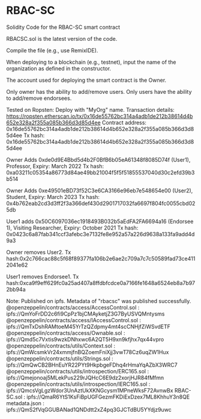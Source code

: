# RBAC-SC
Solidity Code for the RBAC-SC smart contract

RBACSC.sol is the latest version of the code.

Compile the file (e.g., use RemixIDE).

When deploying to a blockchain (e.g., testnet), input the name of the organization as defined in the constructor.

The account used for deploying the smart contract is the Owner.

Only owner has the ability to add/remove users.
Only users have the ability to add/remove endorsees.

Tested on Ropsten:
Deploy with "MyOrg" name.
Transaction details: https://ropsten.etherscan.io/tx/0x16de55762bc314a4adb1de212b38614d4b652e328a2f355a085b366d3d85d4ee
Contract address: 0x16de55762bc314a4adb1de212b38614d4b652e328a2f355a085b366d3d85d4ee
Tx hash: 0x16de55762bc314a4adb1de212b38614d4b652e328a2f355a085b366d3d85d4ee

Owner Adds 0xde0d9E4Bbd5d4b2F0BfB6b05eA61348f8085D74f (User1), Professor, Expiry: March 2022
Tx hash: 0xa03211c05354a86773d84ae49bb21004f5f5f51855537040d30c2efd39b3b514

Owner Adds 0xe49501eBD73f52C3e6CA3166e96eb7e548654e00 (User2), Student, Expiry: March 2023
Tx hash: 0x4b762eab2cd3d3ff2f3a366def430d2901717032fa6697f804fc0055cbd025db

User1 adds 0x50C6097036ec1918493B032b5aEdFA2FA6694a16 (Endorsee 1), Visiting Researcher, Expiry: October 2021
Tx hash: 0x0423c6a87fab341ccf3afebc3e7132fe8e952a57a226d9638a133fa9add4d9a3

Owner removes User2.
Tx hash:0x2c766cac88c5f68f89377fa106b2e6ae2c709a7c7c50589fad73ce4112041e62

User1 removes Endorsee1.
Tx hash:0xca9f9eff629fc0a25ad407a8ffdbfcdce0a7166fe1648a6524eb8a7b972bb94a

Note: Published on ipfs.
Metadata of "rbacsc" was published successfully.
@openzeppelin/contracts/access/AccessControl.sol :
ipfs://QmYoFrDD2c6fi9CpPz1bjCMAyketjZ3G7ByUSVQMntysms
@openzeppelin/contracts/access/IAccessControl.sol :
ipfs://QmTxDshRAMtoeM45YrTzQZdpmy4mt4scCNHjfZiWSvdETF
@openzeppelin/contracts/access/Ownable.sol :
ipfs://Qmd5c7Vxtis9wzkDNhxwc6A2QT5H9xn9kfjhx7qx44vpro
@openzeppelin/contracts/utils/Context.sol :
ipfs://QmWcsmkVr24xmmjfnBQZoemFniXjj3vwT78Cz6uqZW1Hux
@openzeppelin/contracts/utils/Strings.sol :
ipfs://QmQwCB2BHnEuYR22PYt9HkpbgeFDhq4rHmaYqAZbX3WRC7
@openzeppelin/contracts/utils/introspection/ERC165.sol :
ipfs://Qmejonoaj5MLekPus229rJQHcC6E9dz2xorjHJR84fMfmn
@openzeppelin/contracts/utils/introspection/IERC165.sol :
ipfs://QmcsVgLgzWdor3UnAztUkXKNGcysm1MPneWksF72AvnwBx
RBAC-SC.sol :
ipfs://QmaR6YtS1KsFiBpUGFGezmFKDiExDzex7ML8KhhuY3n8QE
metadata.json :
ipfs://QmS2fVqGGUBANad1QNDdtt2xZ4pq3GJCTdBU5YYdjz9uwc
